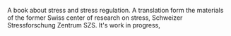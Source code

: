 A book about stress and stress regulation. A translation form the materials of the former Swiss center of research on stress, Schweizer Stressforschung Zentrum SZS.
It's work in progress, 